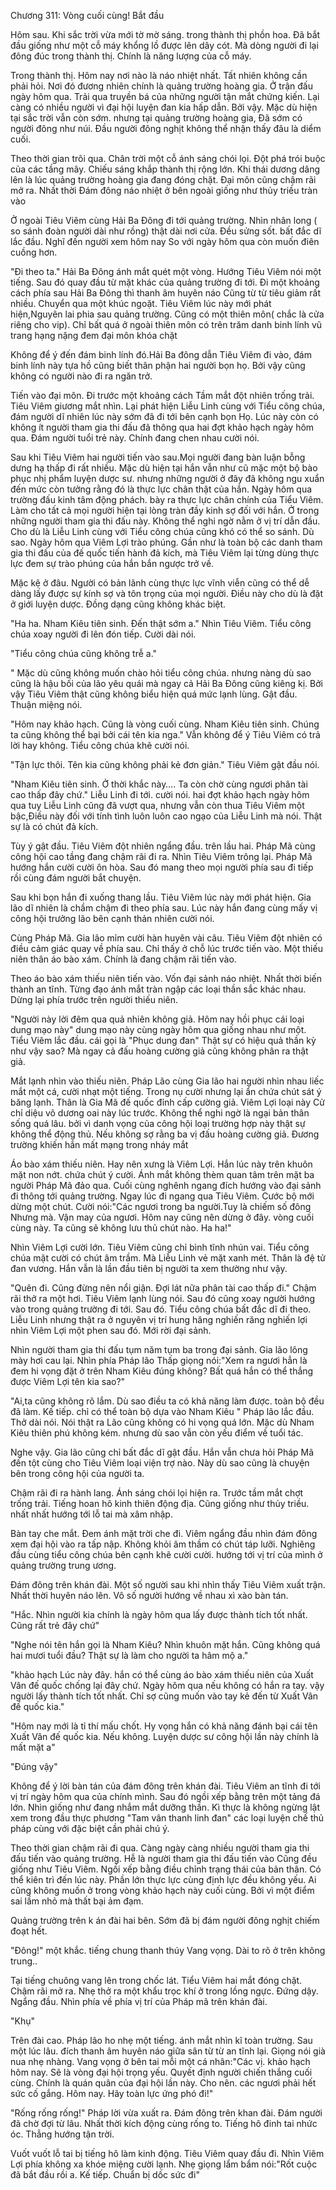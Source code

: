 




Chương 311: Vòng cuối cùng! Bắt đầu


Hôm sau. Khi sắc trời vừa mới tờ mờ sáng. trong thành thị phồn hoa. Đã bắt đầu giống như một cỗ máy khổng lồ được lên dây cót. Mà dòng người đi lại đông đúc trong thành thị. Chính là năng lượng của cỗ máy.

Trong thành thị. Hôm nay nơi nào là náo nhiệt nhất. Tất nhiên không cần phải hỏi. Nơi đó đương nhiên chính là quảng trường hoàng gia. Ở trận đấu ngày hôm qua. Trải qua truyền bá của những người tận mắt chứng kiến. Lại càng có nhiều người vì đại hội luyện đan kia hấp dẫn. Bởi vậy. Mặc dù hiện tại sắc trời vẫn còn sớm. nhưng tại quảng trường hoàng gia, Đã sớm có người đông như núi. Đầu người đông nghịt không thể nhận thấy đâu là diểm cuối.

Theo thời gian trôi qua. Chân trời một cỗ ánh sáng chói lọi. Đột phá trói buộc của các tầng mây. Chiếu sáng khắp thành thị rộng lớn. Khi thái dương dâng lên là lúc quảng trường hoàng gia đang đóng chặt. Đại môn cũng chậm rãi mở ra. Nhất thời Đám đông náo nhiệt ở bên ngoài giống như thủy triều tràn vào

Ở ngoài Tiêu Viêm cùng Hải Ba Đông đi tới quảng trường. Nhìn nhân long ( so sánh đoàn người dài như rồng) thật dài nơi cửa. Đều sửng sốt. bất đắc dĩ lắc đầu. Nghĩ đến người xem hôm nay So với ngày hôm qua còn muốn điên cuồng hơn.

"Đi theo ta." Hải Ba Đông ánh mắt quét một vòng. Hướng Tiêu Viêm nói một tiếng. Sau đó quay đầu từ mặt khác của quảng trường đi tới. Đi một khoảng cách phía sau Hải Ba Đông thì thanh âm huyên náo Cũng từ từ tiêu giảm rất nhiều. Chuyển qua một khúc ngoặt. Tiêu Viêm lúc này mới phát hiện,Nguyên lai phia sau quảng trường. Cũng có một thiên môn( chắc là cửa riêng cho vip). Chỉ bất quá ở ngoài thiên môn có trên trăm danh binh lính vũ trang hạng nặng đem đại môn khóa chặt

Không để ý đến đám binh lính đó.Hải Ba đông dẫn Tiêu Viêm đi vào, đám binh lính này tựa hồ cũng biết thân phận hai người bọn họ. Bởi vậy cũng không có người nào đi ra ngăn trở.

Tiến vào đại môn. Đi trước một khoảng cách Tầm mắt đột nhiên trống trải. Tiêu Viêm giương mắt nhìn. Lại phát hiện Liễu Linh cùng với Tiểu công chúa, đám người dĩ nhiên lúc này sớm đã đi tới bên cạnh bọn Họ. Lúc này còn có không ít người tham gia thi đấu đã thông qua hai đợt khảo hạch ngày hôm qua. Đám người tuổi trẻ này. Chính đang chen nhau cười nói.

Sau khi Tiêu Viêm hai người tiến vào sau.Mọi người đang bàn luận bỗng dưng hạ thấp đi rất nhiều. Mặc dù hiện tại hắn vẫn như cũ mặc một bộ bào phục nhị phẩm luyện dược sư. nhưng những người ở đây đã không ngu xuẩn đến mức còn tưởng rằng đó là thực lực chân thật của hắn. Ngày hôm qua trường đấu kinh tâm động phách. bày ra thực lực chân chính của Tiểu Viêm. Làm cho tất cả mọi người hiện tại lòng tràn đầy kinh sợ đối với hắn. Ở trong những người tham gia thi đấu này. Không thể nghi ngờ nằm ở vị trí dẫn đầu. Cho dù là Liễu Linh cùng với Tiểu công chúa cũng khó có thể so sánh. Dù sao. Ngày hôm qua Viêm Lợi trào phúng. Gần như là toàn bộ các danh tham gia thi đấu của đế quốc tiến hành đả kích, mà Tiêu Viêm lại từng dùng thực lực đem sự trào phúng của hắn bắn ngược trở về.

Mặc kệ ở đâu. Người có bản lãnh cùng thực lực vĩnh viễn cũng có thể dễ dàng lấy được sự kính sợ và tôn trọng của mọi người. Điều này cho dù là đặt ở giới luyện dược. Đồng dạng cũng không khác biệt.

"Ha ha. Nham Kiêu tiên sinh. Đến thật sớm a." Nhìn Tiêu Viêm. Tiểu công chúa xoay người đi lên đón tiếp. Cười dài nói.

"Tiểu công chúa cũng không trễ a."

" Mặc dù cũng không muốn chào hỏi tiểu công chúa. nhưng nàng dù sao cũng là hậu bối của lão yêu quái mà ngay cả Hải Ba Đông cũng kiêng kị. Bởi vậy Tiêu Viêm thật cũng không biểu hiện quá mức lạnh lùng. Gật đầu. Thuận miệng nói.

"Hôm nay khảo hạch. Cũng là vòng cuối cùng. Nham Kiêu tiên sinh. Chúng ta cũng không thể bại bởi cái tên kia nga." Vẫn không để ý Tiêu Viêm có trả lời hay không. Tiểu công chúa khẽ cười nói.

"Tận lực thôi. Tên kia cũng không phải kẻ đơn giản." Tiêu Viêm gật đầu nói.

"Nham Kiêu tiên sinh. Ở thời khắc này…. Ta còn chờ cùng ngươi phân tài cao thấp đây chứ." Liễu Linh đi tới. cười nói. hai đợt khảo hạch ngày hôm qua tuy Liễu Linh cũng đã vượt qua, nhưng vẫn còn thua Tiêu Viêm một bậc,Điều này đối với tính tình luôn luôn cao ngạo của Liễu Linh mà nói. Thật sự là có chút đả kích.

Tùy ý gật đầu. Tiêu Viêm đột nhiên ngẩng đầu. trên lầu hai. Pháp Mã cùng công hội cao tầng đang chậm rãi đi ra. Nhìn Tiêu Viêm trông lại. Pháp Mã hướng hắn cười cười ôn hòa. Sau đó mang theo mọi người phía sau đi tiếp rồi cùng đám người bắt chuyện.

Sau khi bọn hắn đi xuống thang lầu. Tiêu Viêm lúc này mới phát hiện. Gia lão dĩ nhiên là chầm chậm đi theo phía sau. Lúc này hắn đang cùng mấy vị công hội trưởng lão bên cạnh thản nhiên cười nói.

Cùng Pháp Mã. Gia lão mỉm cười hàn huyên vài câu. Tiêu Viêm đột nhiên có điều cảm giác quay về phía sau. Chỉ thấy ở chỗ lúc trước tiến vào. Một thiếu niên thân áo bào xám. Chính là đang chậm rãi tiến vào.

Theo áo bào xám thiếu niên tiến vào. Vốn đại sảnh náo nhiệt. Nhất thời biến thành an tĩnh. Từng đạo ánh mắt tràn ngập các loại thần sắc khác nhau. Dừng lại phía trước trên người thiếu niên.

"Người này lời đêm qua quả nhiên không giả. Hôm nay hồi phục cái loại dung mạo này" dung mạo này cùng ngày hôm qua giống nhau như một. Tiểu Viêm lắc đầu. cái gọi là "Phục dung đan" Thật sự có hiệu quả thần kỳ như vậy sao? Mà ngay cả đấu hoàng cường giả cũng không phân ra thật giả.

Mắt lạnh nhìn vào thiếu niên. Pháp Lão cùng Gia lão hai người nhìn nhau liếc mắt một cá, cười nhạt một tiếng. Trong nụ cười nhưng lại ẩn chứa chút sát ý băng lạnh. Thân là Gia Mã đế quốc đỉnh cấp cường giả. Viêm Lợi loại này Cử chỉ diệu võ dương oai này lúc trước. Không thể nghi ngờ là ngại bản thân sống quá lâu. bởi vì danh vọng của công hội loại trường hợp này thật sự không thể động thủ. Nếu không sợ rằng ba vị đấu hoàng cường giả. Đương trường khiến hắn mất mạng trong nháy mắt

Áo bào xám thiếu niên. Hay nên xưng là Viêm Lợi. Hắn lúc này trên khuôn mặt non nớt. chứa chút ý cười. Ánh mắt không thèm quan tâm trên mặt ba người Pháp Mã đảo qua. Cuối cùng nghênh ngang đích hướng vào đại sảnh đi thông tới quảng trường. Ngay lúc đi ngang qua Tiêu Viêm. Cước bộ mới dừng một chút. Cười nói:"Các ngươi trong ba người.Tuy là chiếm số đông Nhưng mà. Vận may của ngươi. Hôm nay cũng nên dừng ở đây. vòng cuối cùng này. Ta cũng sẽ không lưu thủ chút nào. Ha ha!"

Nhìn Viêm Lợi cười lớn. Tiêu Viêm cũng chỉ bình tĩnh nhún vai. Tiểu công chúa mặt cười có chút âm trầm. Mà Liễu Linh vẻ mặt xanh mét. Thân là đệ tử đan vương. Hắn vẫn là lần đầu tiên bị người ta xem thường như vậy.

"Quên đi. Cũng đừng nên nổi giận. Đợi lát nữa phân tài cao thấp đi." Chậm rãi thở ra một hơi. Tiêu Viêm lạnh lùng nói. Sau đó cũng xoay người hướng vào trong quảng trường đi tới. Sau đó. Tiểu công chúa bất đắc dĩ đi theo. Liễu Linh nhưng thật ra ở nguyên vị trí hung hăng nghiến răng nghiến lợi nhìn Viêm Lợi một phen sau đó. Mới rời đại sảnh.

Nhìn người tham gia thi đấu tụm năm tụm ba trong đại sảnh. Gia lão lông mày hơi cau lại. Nhìn phía Pháp lão Thấp giọng nói:"Xem ra ngươi hẳn là đem hi vọng đặt ở trên Nham Kiêu đúng không? Bất quá hắn có thể thắng được Viêm Lợi tên kia sao?"

"Ai,ta cũng không rõ lắm. Dù sao điều ta có khả năng làm được. toàn bộ đều đã làm. Kế tiếp. chỉ có thể toàn bộ dựa vào Nham Kiêu " Pháp lão lắc đầu. Thở dài nói. Nói thật ra Lão cũng không có hi vọng quá lớn. Mặc dù Nham Kiêu thiên phú không kém. nhưng dù sao vẫn còn yếu điểm về tuổi tác.

Nghe vậy. Gia lão cũng chỉ bất đắc dĩ gật đầu. Hắn vẫn chưa hỏi Pháp Mã đến tột cùng cho Tiêu Viêm loại viện trợ nào. Này dù sao cũng là chuyện bên trong công hội của người ta.

Chậm rãi đi ra hành lang. Ánh sáng chói lọi hiện ra. Trước tầm mắt chợt trống trải. Tiếng hoan hô kinh thiên động địa. Cũng giống như thủy triều. nhất nhất hướng tới lỗ tai mà xâm nhập.

Bàn tay che mắt. Đem ánh mặt trời che đi. Viêm ngẩng đầu nhìn đám đông xem đại hội vào ra tấp nập. Không khỏi âm thầm có chút táp lưỡi. Nghiêng đầu cùng tiểu công chúa bên cạnh khẽ cười cười. hướng tới vị trí của mình ở quảng trường trung ương.

Đám đông trên khán đài. Một số người sau khi nhìn thấy Tiêu Viêm xuất trận. Nhất thời huyên náo lên. Vô số người hướng về nhau xì xào bàn tán.

"Hắc. Nhìn người kia chính là ngày hôm qua lấy được thành tích tốt nhất. Cũng rất trẻ đây chứ"

"Nghe nói tên hắn gọi là Nham Kiêu? Nhìn khuôn mặt hắn. Cũng không quá hai mươi tuổi đầu? Thật sự là làm cho người ta hâm mộ a."

"khảo hạch Lúc này đây. hắn có thể cùng áo bào xám thiếu niên của Xuất Vân đế quốc chống lại đây chứ. Ngày hôm qua nếu không có hắn ra tay. vậy người lấy thành tích tốt nhất. Chỉ sợ cũng muốn vào tay kẻ đến từ Xuất Vân đế quốc kia."

"Hôm nay mới là tỉ thí mấu chốt. Hy vọng hắn có khả năng đánh bại cái tên Xuất Vân đế quốc kia. Nếu không. Luyện dược sư công hội lần này chính là mất mặt a"

"Đúng vậy"

Không để ý lời bàn tán của đám đông trên khán đài. Tiêu Viêm an tĩnh đi tới vị trí ngày hôm qua của chính mình. Sau đó ngồi xếp bằng trên một tảng đá lớn. Nhìn giống như đang nhắm mắt dưỡng thần. Kì thực là không ngừng lật xem trong đầu thực phương "Tam vân thanh linh đan" các loại luyện chế thủ pháp cùng với đặc biệt cần phải chú ý.

Theo thời gian chậm rãi đi qua. Càng ngày càng nhiều người tham gia thi đấu tiến vào quảng trường. Hễ là người tham gia thi đấu tiến vào Cũng đều giống như Tiêu Viêm. Ngồi xếp bằng điều chỉnh trạng thái của bản thân. Có thể kiên trì đến lúc này. Phần lớn thực lực cùng định lực đều không yếu. Ai cũng không muốn ở trong vòng khảo hạch này cuối cùng. Bởi vì một điểm sai lầm nhỏ mà thất bại ảm đạm.

Quảng trường trên k án đài hai bên. Sớm đã bị đám người đông nghịt chiếm đoạt hết.

"Đông!" một khắc. tiếng chung thanh thúy Vang vọng. Dài to rõ ở trên không trung..

Tại tiếng chuông vang lên trong chốc lát. Tiểu Viêm hai mắt đóng chặt. Chậm rãi mở ra. Nhẹ thở ra một khẩu trọc khí ở trong lồng ngực. Đứng dậy. Ngẩng đầu. Nhìn phía về phía vị trí của Pháp mã trên khán đài.

"Khụ"

Trên đài cao. Pháp lão ho nhẹ một tiếng. ánh mắt nhìn kĩ toàn trường. Sau một lúc lâu. đích thanh âm huyên náo giữa sân từ từ an tĩnh lại. Giọng nói già nua nhẹ nhàng. Vang vọng ở bên tai mỗi một cá nhân:"Các vị. khảo hạch hôm nay. Sẽ là vòng đại hội trọng yếu. Quyết định người chiến thắng cuối cùng. Chính là quán quân của đại hội lần này. Cho nên. các ngươi phải hết sức cố gắng. Hôm nay. Hãy toàn lực ứng phó đi!"

"Rống rống rống!" Pháp lời vừa xuất ra. Đám đông trên khan đài. Đám người đã chờ đợi từ lâu. Nhất thời kích động cùng rống to. Tiếng hô đinh tai nhức óc. Thẳng hướng tận trời.

Vuốt vuốt lỗ tai bị tiếng hô làm kinh động. Tiêu Viêm quay đầu đi. Nhìn Viêm Lợi phía không xa khóe miệng cười lạnh. Nhẹ giọng lẩm bẩm nói:"Rốt cuộc đã bắt đầu rồi a. Kế tiếp. Chuẩn bị dốc sức đi"




